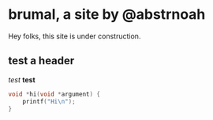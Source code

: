 # brumal, a site by @abstrnoah

Hey folks, this site is under construction.

## test a header

_test_ __test__

```c
void *hi(void *argument) {
    printf("Hi\n");
}
```
